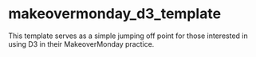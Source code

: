 # makeovermonday_d3_template
This template serves as a simple jumping off point for those interested in using D3 in their MakeoverMonday practice.
